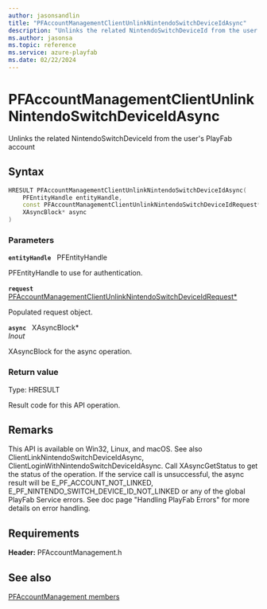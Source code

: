 ```yaml
---
author: jasonsandlin
title: "PFAccountManagementClientUnlinkNintendoSwitchDeviceIdAsync"
description: "Unlinks the related NintendoSwitchDeviceId from the user's PlayFab account"
ms.author: jasonsa
ms.topic: reference
ms.service: azure-playfab
ms.date: 02/22/2024
---
```


# PFAccountManagementClientUnlinkNintendoSwitchDeviceIdAsync  

Unlinks the related NintendoSwitchDeviceId from the user's PlayFab account  

## Syntax  
  
```cpp
HRESULT PFAccountManagementClientUnlinkNintendoSwitchDeviceIdAsync(  
    PFEntityHandle entityHandle,  
    const PFAccountManagementClientUnlinkNintendoSwitchDeviceIdRequest* request,  
    XAsyncBlock* async  
)  
```  
  
### Parameters  
  
**`entityHandle`** &nbsp; PFEntityHandle  
  
PFEntityHandle to use for authentication.  
  
**`request`** &nbsp; [PFAccountManagementClientUnlinkNintendoSwitchDeviceIdRequest*](../../pfaccountmanagementtypes/structs/pfaccountmanagementclientunlinknintendoswitchdeviceidrequest.md)  
  
Populated request object.  
  
**`async`** &nbsp; XAsyncBlock*  
*_Inout_*  
  
XAsyncBlock for the async operation.  
  
  
### Return value
Type: HRESULT
  
Result code for this API operation.
  
## Remarks  
  
This API is available on Win32, Linux, and macOS. See also ClientLinkNintendoSwitchDeviceIdAsync, ClientLoginWithNintendoSwitchDeviceIdAsync. Call XAsyncGetStatus to get the status of the operation. If the service call is unsuccessful, the async result will be E_PF_ACCOUNT_NOT_LINKED, E_PF_NINTENDO_SWITCH_DEVICE_ID_NOT_LINKED or any of the global PlayFab Service errors. See doc page "Handling PlayFab Errors" for more details on error handling.
  
## Requirements  
  
**Header:** PFAccountManagement.h
  
## See also  
[PFAccountManagement members](../pfaccountmanagement_members.md)  

  
  
